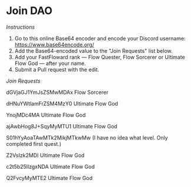 # Join DAO

*Instructions*

1. Go to this online Base64 encoder and encode your Discord username: https://www.base64encode.org/
2. Add the Base64-encoded value to the "Join Requests" list below.
3. Add your FastFloward rank — Flow Quester, Flow Sorcerer or Ultimate Flow God — after your name.
4. Submit a Pull request with the edit.

*Join Requests*

dGVjaGJ1YmJsZSMwMDAx Flow Sorcerer

dHNuYWtlamFrZSM4MzY0 Ultimate Flow God

YnojMDc4MA Ultimate Flow God

ajAwbHog8J+SqyMyMTU1 Ultimate Flow God

S01hYyAoaTAwMTk2MikjMTkwMw (I have no idea what level. Only completed first quest.)

Z2VsIzk2MDI Ultimate Flow God

c2t5b25lIzgxNDA  Ultimate Flow God

Q2FvcyMyMTE2 Ultimate Flow God